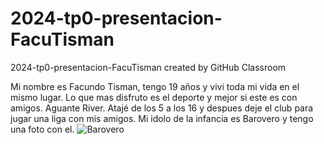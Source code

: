 # 2024-tp0-presentacion-FacuTisman
2024-tp0-presentacion-FacuTisman created by GitHub Classroom

Mi nombre es Facundo Tisman, tengo 19 años y vivi toda mi vida en el mismo lugar. Lo que mas disfruto es el deporte y mejor si este es con amigos. Aguante River. 
Atajé de los 5 a los 16 y despues deje el club para jugar una liga con mis amigos. Mi idolo de la infancia es Barovero y tengo una foto con el.
![Barovero](https://github.com/pdepjm/2024-tp0-presentacion-FacuTisman/assets/166022355/3bb18159-49e4-46cc-842b-31c53e9d3e77)
